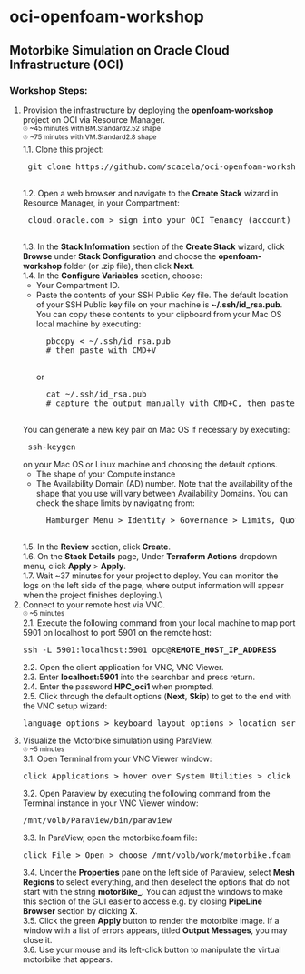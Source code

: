 # oci-openfoam-workshop

## Motorbike Simulation on Oracle Cloud Infrastructure (OCI)

### Workshop Steps:

1. Provision the infrastructure by deploying the **openfoam-workshop** project on OCI via Resource Manager.\
	<sup><sub><sup>:clock3:</sup></sub>&nbsp;~45 minutes with BM.Standard2.52 shape</sup>\
	<sup><sub><sup>:clock3:</sup></sub></sup>&nbsp;<sup>~75 minutes with VM.Standard2.8 shape</sup>\
	1.1. Clone this project:
	<pre>
	git clone https://github.com/scacela/oci-openfoam-workshop
	</pre>
	1.2. Open a web browser and navigate to the **Create Stack** wizard in Resource Manager, in your Compartment:
	<pre>
	cloud.oracle.com &gt sign into your OCI Tenancy (account) &gt click Hamburger Menu &gt hover over <b>Resource Manager</b> &gt click <b>Stacks</b> &gt choose your Compartment from the dropdown menu under **List Scope** &gt click <b>Create Stack</b>
	</pre>
	1.3. In the **Stack Information** section of the **Create Stack** wizard, click **Browse** under **Stack Configuration** and choose the **openfoam-workshop** folder (or .zip file), then click **Next**.\
	1.4. In the **Configure Variables** section, choose:
	- Your Compartment ID.
	- Paste the contents of your SSH Public Key file. The default location of your SSH Public key file on your machine is **~/.ssh/id_rsa.pub**. You can copy these contents to your clipboard from your Mac OS local machine by executing:
		<pre>
		pbcopy < ~/.ssh/id_rsa.pub
		# then paste with CMD+V
		</pre>
		or
		<pre>
		cat ~/.ssh/id_rsa.pub
		# capture the output manually with CMD+C, then paste with CMD+V
		</pre>
	You can generate a new key pair on Mac OS if necessary by executing:
		<pre>
		ssh-keygen
		</pre>
	on your Mac OS or Linux machine and choosing the default options.
	- The shape of your Compute instance
	- The Availability Domain (AD) number. Note that the availability of the shape that you use will vary between Availability Domains. You can check the shape limits by navigating from:
		<pre>
		Hamburger Menu > Identity > Governance > Limits, Quotas and Usage.
		</pre>
	1.5. In the **Review** section, click **Create**.\
	1.6. On the **Stack Details** page, Under **Terraform Actions** dropdown menu, click **Apply** > **Apply**.\
	1.7. Wait ~37 minutes for your project to deploy. You can monitor the logs on the left side of the page, where output information will appear when the project finishes deploying.\
2.	Connect to your remote host via VNC.\
	<sup><sub><sup>:clock3:</sup></sub>  ~5 minutes</sup>\
	2.1. Execute the following command from your local machine to map port 5901 on localhost to port 5901 on the remote host:
	<pre>
	ssh -L 5901:localhost:5901 opc@<b>REMOTE_HOST_IP_ADDRESS</b>
	</pre>
	2.2. Open the client application for VNC, VNC Viewer.\
	2.3. Enter **localhost:5901** into the searchbar and press return.\
	2.4. Enter the password **HPC_oci1** when prompted.\
	2.5. Click through the default options (**Next**, **Skip**) to get to the end with the VNC setup wizard:
	<pre>
	language options > keyboard layout options > location services options > connect online accounts options
	</pre>
3.	Visualize the Motorbike simulation using ParaView.\
	<sup><sub><sup>:clock3:</sup></sub>  ~5 minutes</sup>\
	3.1. Open Terminal from your VNC Viewer window:
	<pre>
	click Applications &gt hover over System Utilities &gt click Terminal
	</pre>
	3.2. Open Paraview by executing the following command from the Terminal instance in your VNC Viewer window:
	<pre>
	/mnt/volb/ParaView/bin/paraview
	</pre>
	3.3. In ParaView, open the motorbike.foam file:
	<pre>
	click File > Open > choose /mnt/volb/work/motorbike.foam
	</pre>
	3.4. Under the **Properties** pane on the left side of Paraview, select **Mesh Regions** to select everything, and then deselect the options that do not start with the string **motorBike_**. You can adjust the windows to make this section of the GUI easier to access e.g. by closing **PipeLine Browser** section by clicking **X**.\
	3.5. Click the green **Apply** button to render the motorbike image. If a window with a list of errors appears, titled **Output Messages**, you may close it.\
	3.6. Use your mouse and its left-click button to manipulate the virtual motorbike that appears.
